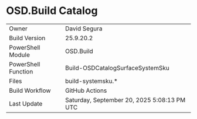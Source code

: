 ﻿# OSD.Build Catalog

| | |
|-|-|
| Owner | David Segura |
| Build Version | 25.9.20.2 |
| PowerShell Module | OSD.Build |
| PowerShell Function | Build-OSDCatalogSurfaceSystemSku |
| Files | build-systemsku.* |
| Build Workflow | GitHub Actions |
| Last Update | Saturday, September 20, 2025 5:08:13 PM UTC |
